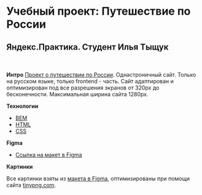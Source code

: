 # Учебный проект: Путешествие по России
 ## Яндекс.Практика. Студент Илья Тыщук
\
\
**Интро**
[Проект о путешествии по России](https://ilyat12.github.io/russian-travel/).
Однастроничный сайт. Только на русском языке, только frontend - часть.
Сайт адаптирован и оптимизирован под все разрешения экранов от 320px до бесконечности. Максимальная ширина сайта 1280px.

**Технологии**
- [BEM ](https://en.bem.info/methodology/)
- [HTML](https://developer.mozilla.org/en-US/docs/Web/HTML)
- [CSS](https://developer.mozilla.org/en-US/docs/Web/CSS)

**Figma**

* [Ссылка на макет в Figma](https://www.figma.com/file/5S2WSbEFL6awjVWJ0NWL8Q/Sprint-3_-Russia-_-desktop-mobile?node-id=28503%3A0)

**Картинки**

Все картинки взяты из [макета в Figma](https://www.figma.com/file/5S2WSbEFL6awjVWJ0NWL8Q/Sprint-3_-Russia-_-desktop-mobile?node-id=28503%3A0), оптимизированы при помощи сайта [tinypng.com](https://tinypng.com/).
